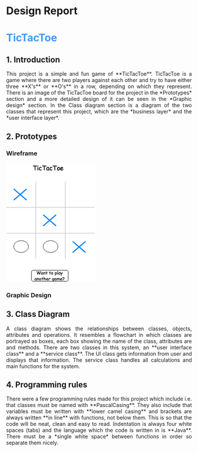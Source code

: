 # Design Report

# <span style="color:rgb(66, 152, 244)"> TicTacToe </span>

## 1. Introduction
<div style="text-align: justify">
This project is a simple and fun game of **TicTacToe**. TicTacToe is a game where there are two players against each other and try to have either three **X's** or **O's** in a row, depending on which they represent. There is an image of the TicTacToe board for the project in the *Prototypes* section and a more detailed design of it can be seen in the *Graphic design* section. In the Class diagram section is a diagram of the two classes that represent this project, which are the *business layer* and the *user interface layer*.

<div>

## 2. Prototypes

### Wireframe

![Image of Wireframe](images/Wireframe.png)

### Graphic Design

## 3. Class Diagram
<div style="text-align: justify">
A class diagram shows the relationships between classes, objects, attributes and operations. It resembles a flowchart in which classes are portrayed as boxes, each box showing the name of the class, attributes are and methods. There are two classes in this system, an **user interface class** and a **service class**. The UI class gets information from user and displays that information. The service class handles all calculations and main functions for the system.

<div>

## 4. Programming rules
<div style="text-align: justify">
There were a few programming rules made for this project which include i.e. that classes must be named with **PascalCasing**. They also include that variables must be written with **lower camel casing** and brackets are always written **in line** with functions, not below them. This is so that the code will be neat, clean and easy to read. Indentation is always four white spaces (tabs) and the language which the code is written in is **Java**. There must be a *single white space* between functions in order so separate them nicely. <div>
